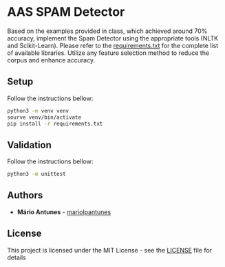# AAS SPAM Detector

Based on the examples provided in class, which achieved around 70% accuracy, implement the Spam Detector using the appropriate tools (NLTK and Scikit-Learn). Please refer to the [requirements.txt](requirements.txt) for the complete list of available libraries. Utilize any feature selection method to reduce the corpus and enhance accuracy.

## Setup

Follow the instructions bellow:
```bash
python3 -m venv venv
sourve venv/bin/activate
pip install -r requirements.txt
```

## Validation

Follow the instructions bellow:
```bash
python3 -m unittest
```

## Authors

* **Mário Antunes** - [mariolpantunes](https://github.com/mariolpantunes)

## License

This project is licensed under the MIT License - see the [LICENSE](LICENSE) file for details